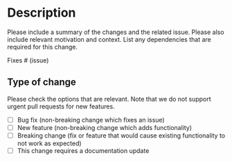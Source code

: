 # Description

Please include a summary of the changes and the related issue. Please also include relevant motivation and context. List any dependencies that are required for this change.

Fixes # (issue)

## Type of change

Please check the options that are relevant.
Note that we do not support urgent pull requests for new features.

- [ ] Bug fix (non-breaking change which fixes an issue)
- [ ] New feature (non-breaking change which adds functionality)
- [ ] Breaking change (fix or feature that would cause existing functionality to not work as expected)
- [ ] This change requires a documentation update